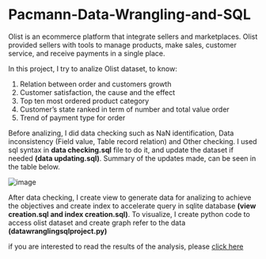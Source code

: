 # Pacmann-Data-Wrangling-and-SQL

Olist is an ecommerce platform that integrate sellers and marketplaces. 
Olist provided sellers with tools to manage products, make sales, customer service, and receive payments in a single place.

In this project, I try to analize Olist dataset, to know:

1. Relation between order and customers growth
2. Customer satisfaction, the cause and the effect 
3. Top ten most ordered product category
4. Customer’s state ranked in term of number and total value order
5. Trend of payment type for order

Before analizing, I did data checking such as NaN identification, Data inconsistency (Field value, Table record relation) and Other checking. 
I used sql syntax in <b>data checking.sql</b> file to  do it, and update the dataset if needed <b>(data updating.sql)</b>. 
Summary of the updates made, can be seen in the table below.

![image](https://user-images.githubusercontent.com/116284597/216281775-0bacbc14-1af2-4525-8224-26e9cac17ca3.png)

After data checking, I create view to generate data for analizing to achieve the objectives 
and create index to accelerate query in sqlite database <b>(view creation.sql and index creation.sql)</b>. 
To visualize, I create python code to access olist dataset and create graph refer to the data <b>(datawranglingsqlproject.py)</b>

if you are interested to read the results of the analysis, please <a href="https://medium.com/@mohamad.baidowi/pacmann-data-wrangling-sql-project-181643a96476" >click here</a>
